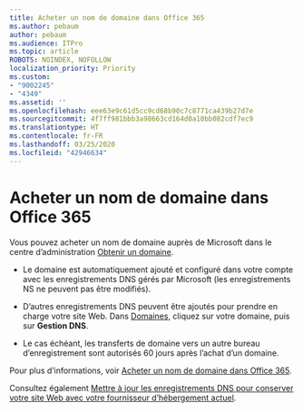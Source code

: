 ```yaml
---
title: Acheter un nom de domaine dans Office 365
ms.author: pebaum
author: pebaum
ms.audience: ITPro
ms.topic: article
ROBOTS: NOINDEX, NOFOLLOW
localization_priority: Priority
ms.custom:
- "9002245"
- "4349"
ms.assetid: ''
ms.openlocfilehash: eee63e9c61d5cc9cd68b90c7c8771ca439b27d7e
ms.sourcegitcommit: 4f7ff981bbb3a98663cd164d0a10bb082cdf7ec9
ms.translationtype: HT
ms.contentlocale: fr-FR
ms.lasthandoff: 03/25/2020
ms.locfileid: "42946634"
---
```

# <a name="buy-a-domain-name-in-office-365"></a>Acheter un nom de domaine dans Office 365

Vous pouvez acheter un nom de domaine auprès de Microsoft dans le centre d’administration [Obtenir un domaine](https://admin.microsoft.com/Domains/Buy).

- Le domaine est automatiquement ajouté et configuré dans votre compte avec les enregistrements DNS gérés par Microsoft (les enregistrements NS ne peuvent pas être modifiés).

- D’autres enregistrements DNS peuvent être ajoutés pour prendre en charge votre site Web.  Dans [Domaines](https://admin.microsoft.com/AdminPortal/Home#/Domains), cliquez sur votre domaine, puis sur **Gestion DNS**.

- Le cas échéant, les transferts de domaine vers un autre bureau d’enregistrement sont autorisés 60 jours après l’achat d’un domaine.

Pour plus d’informations, voir [Acheter un nom de domaine dans Office 365](https://docs.microsoft.com/microsoft-365/admin/get-help-with-domains/buy-a-domain-name?view=o365-worldwide).

Consultez également [Mettre à jour les enregistrements DNS pour conserver votre site Web avec votre fournisseur d’hébergement actuel](https://docs.microsoft.com/alchemyinsights/update-dns-records-to-keep-your-website-with-your-current-hosting-provider-0).
